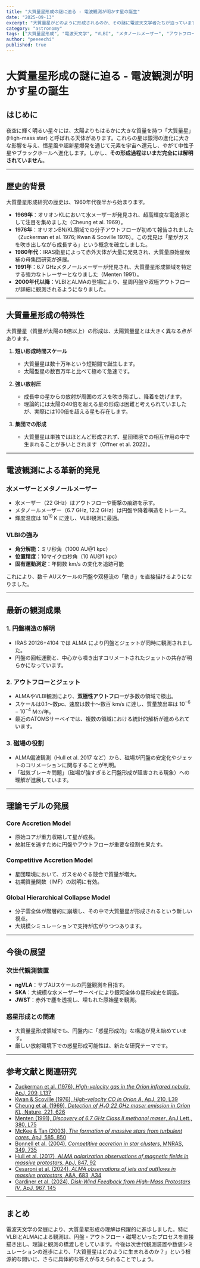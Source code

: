 ```yaml
---
title: "大質量星形成の謎に迫る - 電波観測が明かす星の誕生"
date: "2025-09-13"
excerpt: "大質量星がどのように形成されるのか、その謎に電波天文学者たちが迫っています。VLBIやALMAによる最新研究と理論的進展を紹介します。"
category: "astronomy"
tags: ["大質量星形成", "電波天文学", "VLBI", "メタノールメーザー", "アウトフロー", "ジェット"]
author: "peeeechi"
published: true
---
```


# 大質量星形成の謎に迫る - 電波観測が明かす星の誕生

## はじめに

夜空に輝く明るい星々には、太陽よりもはるかに大きな質量を持つ「大質量星」(High-mass star) と呼ばれる天体があります。これらの星は銀河の進化に大きな影響を与え、恒星風や超新星爆発を通じて元素を宇宙へ還元し、やがて中性子星やブラックホールへ進化します。しかし、**その形成過程はいまだ完全には解明されていません**。

---

## 歴史的背景

大質量星形成研究の歴史は、1960年代後半から始まります。

- **1969年**：オリオンKLにおいて水メーザーが発見され、超高輝度な電波源として注目を集めました（Cheung et al. 1969）。  
- **1976年**：オリオンBN/KL領域での分子アウトフローが初めて報告されました（Zuckerman et al. 1976; Kwan & Scoville 1976）。この発見は「星がガスを吹き出しながら成長する」という概念を確立しました。  
- **1980年代**：IRAS衛星によって赤外天体が大量に発見され、大質量原始星候補の母集団研究が進展。  
- **1991年**：6.7 GHzメタノールメーザーが発見され、大質量星形成領域を特定する強力なトレーサーとなりました（Menten 1991）。  
- **2000年代以降**：VLBIとALMAの登場により、星周円盤や双極アウトフローが詳細に観測されるようになりました。  

---

## 大質量星形成の特殊性

大質量星（質量が太陽の8倍以上）の形成は、太陽質量星とは大きく異なる点があります。

1. **短い形成時間スケール**  
   - 大質量星は数十万年という短期間で誕生します。  
   - 太陽型星の数百万年と比べて極めて急速です。  

2. **強い放射圧**  
   - 成長中の星からの放射が周囲のガスを吹き飛ばし、降着を妨げます。  
   - 理論的には太陽の40倍を超える星の形成は困難と考えられていましたが、実際には100倍を超える星も存在します。  

3. **集団での形成**  
   - 大質量星は単独ではほとんど形成されず、星団環境での相互作用の中で生まれることが多いとされます（Offner et al. 2022）。  

---

## 電波観測による革新的発見

### 水メーザーとメタノールメーザー
- 水メーザー（22 GHz）はアウトフローや衝撃の痕跡を示す。  
- メタノールメーザー（6.7 GHz, 12.2 GHz）は円盤や降着構造をトレース。  
- 輝度温度は $10^{10}$ K に達し、VLBI観測に最適。  

### VLBIの強み
- **角分解能**：ミリ秒角（1000 AU@1 kpc）  
- **位置精度**：10マイクロ秒角（10 AU@1 kpc）  
- **固有運動測定**：年間数 km/s の変化を追跡可能  

これにより、数千 AUスケールの円盤や双極流の「動き」を直接描けるようになりました。

---

## 最新の観測成果

### 1. 円盤構造の解明
- IRAS 20126+4104 では ALMA により円盤とジェットが同時に観測されました。  
- 円盤の回転運動と、中心から噴き出すコリメートされたジェットの共存が明らかになっています。  

### 2. アウトフローとジェット
- ALMAやVLBI観測により、**双極性アウトフロー**が多数の領域で検出。  
- スケールは0.1～数pc、速度は数十～数百 km/s に達し、質量放出率は $10^{-6} - 10^{-4}$ M☉/年。  
- 最近のATOMSサーベイでは、複数の領域における統計的解析が進められています。  

### 3. 磁場の役割
- ALMA偏波観測（Hull et al. 2017 など）から、磁場が円盤の安定化やジェットのコリメーションに関与することが判明。  
- 「磁気ブレーキ問題」（磁場が強すぎると円盤形成が阻害される現象）への理解が進展しています。  

---

## 理論モデルの発展

### Core Accretion Model
- 原始コアが重力収縮して星が成長。  
- 放射圧を逃すために円盤やアウトフローが重要な役割を果たす。  

### Competitive Accretion Model
- 星団環境において、ガスをめぐる競合で質量が増大。  
- 初期質量関数（IMF）の説明に有効。  

### Global Hierarchical Collapse Model
- 分子雲全体が階層的に崩壊し、その中で大質量星が形成されるという新しい視点。  
- 大規模シミュレーションで支持が広がりつつあります。  

---

## 今後の展望

### 次世代観測装置
- **ngVLA**：サブAUスケールの円盤観測を目指す。  
- **SKA**：大規模な水メーザーサーベイにより銀河全体の星形成史を調査。  
- **JWST**：赤外で塵を透視し、埋もれた原始星を観測。  

### 惑星形成との関連
- 大質量星形成領域でも、円盤内に「惑星形成的」な構造が見え始めています。  
- 厳しい放射環境下での惑星形成可能性は、新たな研究テーマです。  

---

## 参考文献と関連研究

- [Zuckerman et al. (1976), *High-velocity gas in the Orion infrared nebula*, ApJ, 209, L137](https://ui.adsabs.harvard.edu/abs/1976ApJ...209L.137Z/abstract)  
- [Kwan & Scoville (1976), *High-velocity CO in Orion A*, ApJ, 210, L39](https://ui.adsabs.harvard.edu/abs/1976ApJ...210L..39K/abstract)  
- [Cheung et al. (1969), *Detection of H₂O 22 GHz maser emission in Orion KL*, Nature, 221, 626](https://ui.adsabs.harvard.edu/abs/1969Natur.221..626C/abstract)  
- [Menten (1991), *Discovery of 6.7 GHz Class II methanol maser*, ApJ Lett., 380, L75](https://ui.adsabs.harvard.edu/abs/1991ApJ...380L..75M/abstract)  
- [McKee & Tan (2003), *The formation of massive stars from turbulent cores*, ApJ, 585, 850](https://ui.adsabs.harvard.edu/abs/2003ApJ...585..850M/abstract)  
- [Bonnell et al. (2004), *Competitive accretion in star clusters*, MNRAS, 349, 735](https://ui.adsabs.harvard.edu/abs/2004MNRAS.349..735B/abstract)  
- [Hull et al. (2017), *ALMA polarization observations of magnetic fields in massive protostars*, ApJ, 847, 92](https://ui.adsabs.harvard.edu/abs/2017ApJ...847...92H/abstract)  
- [Cesaroni et al. (2024), *ALMA observations of jets and outflows in massive protostars*, A&A, 683, A34](https://ui.adsabs.harvard.edu/abs/2024A%26A...683A..34C/abstract)  
- [Gardiner et al. (2024), *Disk-Wind Feedback from High-Mass Protostars IV*, ApJ, 967, 145](https://ui.adsabs.harvard.edu/abs/2024ApJ...967..145G/abstract)  

---

## まとめ

電波天文学の発展により、大質量星形成の理解は飛躍的に進歩しました。特にVLBIとALMAによる観測は、円盤・アウトフロー・磁場といったプロセスを直接描き出し、理論と観測の橋渡しをしています。今後は次世代観測装置や数値シミュレーションの進歩により、「大質量星はどのように生まれるのか？」という根源的な問いに、さらに具体的な答えが与えられることでしょう。

